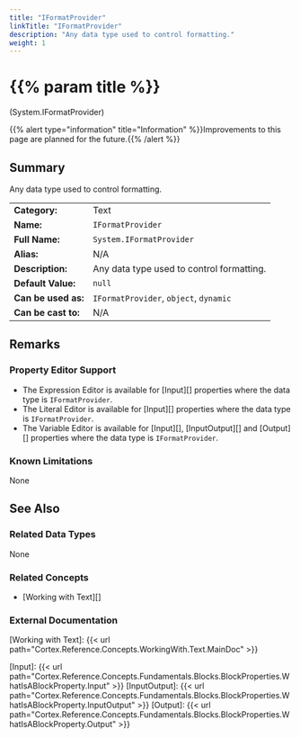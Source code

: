 ```yaml
---
title: "IFormatProvider"
linkTitle: "IFormatProvider"
description: "Any data type used to control formatting."
weight: 1
---
```


# {{% param title %}}

<p class="namespace">(System.IFormatProvider)</p>

{{% alert type="information" title="Information" %}}Improvements to this page are planned for the future.{{% /alert %}}

## Summary

Any data type used to control formatting.

| | |
|-|-|
| **Category:**          | Text                                                          |
| **Name:**              | `IFormatProvider`                                                        |
| **Full Name:**         | `System.IFormatProvider`                                                 |
| **Alias:**             | N/A |
| **Description:**       | Any data type used to control formatting. |
| **Default Value:**     | `null`                                           |
| **Can be used as:**    | `IFormatProvider`, `object`, `dynamic`                                          |
| **Can be cast to:**    | N/A |

## Remarks

### Property Editor Support

- The Expression Editor is available for [Input][] properties where the data type is `IFormatProvider`.
- The Literal Editor is available for [Input][] properties where the data type is `IFormatProvider`.
- The Variable Editor is available for [Input][], [InputOutput][] and [Output][] properties where the data type is `IFormatProvider`.

### Known Limitations

None

## See Also

### Related Data Types

None

### Related Concepts

- [Working with Text][]

### External Documentation

[Working with Text]: {{< url path="Cortex.Reference.Concepts.WorkingWith.Text.MainDoc" >}}

[Input]: {{< url path="Cortex.Reference.Concepts.Fundamentals.Blocks.BlockProperties.WhatIsABlockProperty.Input" >}}
[InputOutput]: {{< url path="Cortex.Reference.Concepts.Fundamentals.Blocks.BlockProperties.WhatIsABlockProperty.InputOutput" >}}
[Output]: {{< url path="Cortex.Reference.Concepts.Fundamentals.Blocks.BlockProperties.WhatIsABlockProperty.Output" >}}
